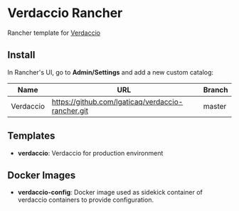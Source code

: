 # Verdaccio Rancher

Rancher template for [Verdaccio](http://www.verdaccio.org/)

## Install

In Rancher's UI, go to **Admin/Settings** and add a new custom catalog:

| Name      | URL                                               | Branch |
| --------- | ------------------------------------------------- | ------ |
| Verdaccio | https://github.com/lgaticaq/verdaccio-rancher.git | master |

## Templates

* **verdaccio**: Verdaccio for production environment

## Docker Images

* **verdaccio-config**:
Docker image used as sidekick container of verdaccio containers to provide configuration.
